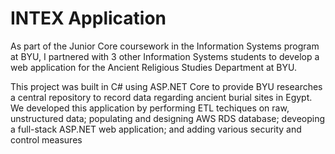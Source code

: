 # INTEX Application

As part of the Junior Core coursework in the Information Systems program at BYU, I partnered with 3 other Information Systems students to develop a web application for the Ancient Religious Studies Department at BYU.

This project was built in C# using ASP.NET Core to provide BYU researches a central repository to record data regarding ancient burial sites in Egypt. We developed this application by performing ETL techiques on raw, unstructured data; populating and designing AWS RDS database; deveoping a full-stack ASP.NET web application; and adding various security and control measures

